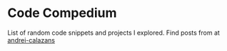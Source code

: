 # Code Compedium

List of random code snippets and projects I explored. Find posts from at
[andrei-calazans](andrei-calazans.com)
